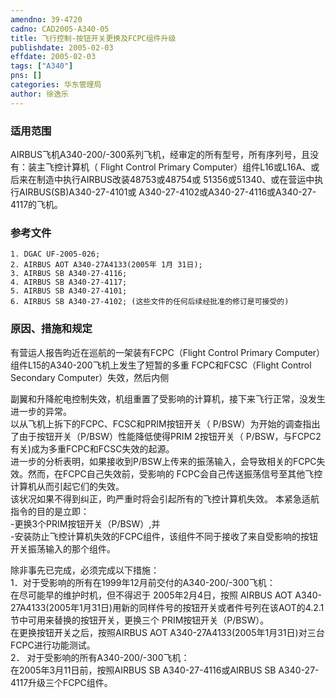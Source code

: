 ```yaml
---
amendno: 39-4720  
cadno: CAD2005-A340-05  
title: 飞行控制-按钮开关更换及FCPC组件升级  
publishdate: 2005-02-03  
effdate: 2005-02-03  
tags: ["A340"]  
pns: []  
categories: 华东管理局  
author: 徐逸乐  
---
```

  
### 适用范围  
AIRBUS飞机A340-200/-300系列飞机，经审定的所有型号，所有序列号，且没有：装主飞控计算机（ Flight Control Primary Computer）组件L16或L16A、或后来在制造中执行AIRBUS改装48753或48754或 51356或51340、或在营运中执行AIRBUS(SB)A340-27-4101或 A340-27-4102或A340-27-4116或A340-27-4117的飞机。  
  
<!--more-->  
### 参考文件  
    1. DGAC UF-2005-026;  
    2. AIRBUS AOT A340-27A4133(2005年 1月 31日);  
    3. AIRBUS SB A340-27-4116;  
    4. AIRBUS SB A340-27-4117;  
    5. AIRBUS SB A340-27-4101;  
    6. AIRBUS SB A340-27-4102; (这些文件的任何后续经批准的修订是可接受的)  
  
### 原因、措施和规定  
有营运人报告昀近在巡航的一架装有FCPC（Flight Control Primary Computer）组件L15的A340-200飞机上发生了短暂的多重 FCPC和FCSC（Flight Control Secondary Computer）失效，然后内侧  
  
副翼和升降舵电控制失效，机组重置了受影响的计算机，接下来飞行正常，没发生进一步的异常。  
以从飞机上拆下的FCPC、FCSC和PRIM按钮开关（ P/BSW）为开始的调查指出了由于按钮开关（P/BSW）性能降低使得PRIM 2按钮开关（ P/BSW，与FCPC2有关)成为多重FCPC和FCSC失效的起源。  
进一步的分析表明，如果接收到P/BSW上传来的振荡输入，会导致相关的FCPC失效。然而，在FCPC自己失效前，受影响的 FCPC会自己传送振荡信号至其他飞控计算机从而引起它们的失效。  
该状况如果不得到纠正，昀严重时将会引起所有的飞控计算机失效。 本紧急适航指令的目的是立即：  
-更换3个PRIM按钮开关（P/BSW）,并  
-安装防止飞控计算机失效的FCPC组件，该组件不同于接收了来自受影响的按钮开关振荡输入的那个组件。  
  
除非事先已完成，必须完成以下措施：  
1．对于受影响的所有在1999年12月前交付的A340-200/-300飞机：  
在尽可能早的维护时机，但不得迟于 2005年2月4日，按照 AIRBUS AOT A340-27A4133(2005年1月31日)用新的同样件号的按钮开关或者件号列在该AOT的4.2.1节中可用来替换的按钮开关，更换三个 PRIM按钮开关（P/BSW）。  
在更换按钮开关之后，按照AIRBUS AOT A340-27A4133(2005年1月31日)对三台FCPC进行功能测试。  
2． 对于受影响的所有A340-200/-300飞机：  
在2005年3月11日前，按照AIRBUS SB A340-27-4116或AIRBUS SB A340-27-4117升级三个FCPC组件。  
